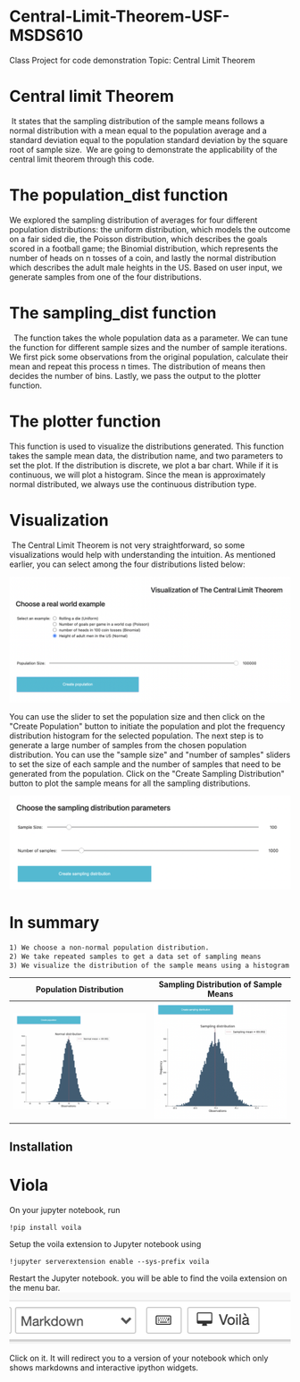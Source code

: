 # Central-Limit-Theorem-USF-MSDS610

Class Project for code demonstration
Topic: Central Limit Theorem

# Central limit Theorem
​
It states that the sampling distribution of the sample means follows a normal distribution with a mean equal to the population average and a standard deviation equal to the population standard deviation by the square root of sample size.
​
We are going to demonstrate the applicability of the central limit theorem through this code. 
​
​
​
# The population_dist function
We explored the sampling distribution of averages for four different population distributions: the uniform distribution, which models the outcome on a fair sided die, the Poisson distribution, which describes the goals scored in a football game; the Binomial distribution, which represents the number of heads on n tosses of a coin, and lastly the normal distribution which describes the adult male heights in the US.
​
Based on user input, we generate samples from one of the four distributions.
​
# The sampling_dist function  
​
​
The function takes the whole population data as a parameter. We can tune the function for different sample sizes and the number of sample iterations. 
We first pick some observations from the original population, calculate their mean and repeat this process n times. The distribution of means then decides the number of bins.  Lastly, we pass the output to the plotter function.
​
# The plotter function 
This function is used to visualize the distributions generated. This function takes the sample mean data, the distribution name, and two parameters to set the plot.  If the distribution is discrete, we plot a bar chart. While if it is continuous, we will plot a histogram. Since the mean is approximately normal distributed, we always use the continuous distribution type. 
​
​
# Visualization 
​
The Central Limit Theorem is not very straightforward, so some visualizations would help with understanding the intuition. As mentioned earlier, you can select among the four distributions listed below:

![alt text](https://github.com/ashwanirajan/Central-Limit-Theorem-USF-MSDS610/blob/main/Images/Choosing_Distribution.png)

        
You can use the slider to set the population size and then click on the "Create Population" button to initiate the population and plot the frequency distribution histogram for the selected population. The next step is to generate a large number of samples from the chosen population distribution. You can use the "sample size" and "number of samples" sliders to set the size of each sample and the number of samples that need to be generated from the population. Click on the "Create Sampling Distribution" button to plot the sample means for all the sampling distributions.

![alt text](https://github.com/ashwanirajan/Central-Limit-Theorem-USF-MSDS610/blob/main/Images/Sample_Params.png)


# In summary
    1) We choose a non-normal population distribution.
    2) We take repeated samples to get a data set of sampling means 
    3) We visualize the distribution of the sample means using a histogram
    
Population Distribution             |  Sampling Distribution of Sample Means
:-------------------------:|:-------------------------:
![](https://github.com/ashwanirajan/Central-Limit-Theorem-USF-MSDS610/blob/main/Images/population_dist.png)  |  ![](https://github.com/ashwanirajan/Central-Limit-Theorem-USF-MSDS610/blob/main/Images/Sample_dist.png)


## Installation

# Viola
On your jupyter notebook, run 
```console 
!pip install voila
```

Setup the voila extension to Jupyter notebook using 
```console
!jupyter serverextension enable --sys-prefix voila
```

Restart the Jupyter notebook. you will be able to find the voila extension on the menu bar. 
 ![alt text](https://github.com/ashwanirajan/Central-Limit-Theorem-USF-MSDS610/blob/main/Images/voila.png)
 
Click on it. It will redirect you to a version of your notebook which only shows markdowns and interactive ipython widgets. 
 
